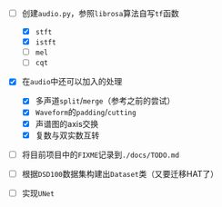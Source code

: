 - [ ] 创建`audio.py`，参照`librosa`算法自写`tf`函数
  - [x] `stft`
  - [x] `istft`
  - [ ] `mel`
  - [ ] `cqt`
- [x] 在`audio`中还可以加入的处理
  - [x] 多声道`split`/`merge`（参考之前的尝试）
  - [x] `Waveform`的`padding`/`cutting`
  - [x] 声谱图的axis交换
  - [x] 复数与双实数互转
- [ ] 将目前项目中的`FIXME`记录到`./docs/TODO.md`
- [ ] 根据`DSD100`数据集构建出`Dataset`类（又要迁移HAT了）
- [ ] 实现`UNet`

